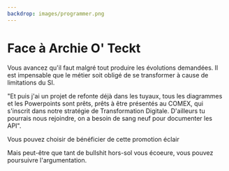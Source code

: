```yaml
---
backdrop: images/programmer.png
---
```


# Face à Archie O' Teckt

Vous avancez qu'il faut malgré tout produire les évolutions demandées. Il est impensable que le métier soit obligé de se transformer à cause de limitations du SI.

"Et puis j'ai un projet de refonte déjà dans les tuyaux, tous les diagrammes et les Powerpoints sont prêts, prêts à être présentés au COMEX, qui s'inscrit dans notre stratégie de Transformation Digitale. D'ailleurs tu pourrais nous rejoindre, on a besoin de sang neuf pour documenter les API".

Vous pouvez choisir de bénéficier de cette promotion éclair

Mais peut-être que tant de bullshit hors-sol vous écoeure, vous pouvez poursuivre l'argumentation.

<Page url="/assaut-tour-ivoire/153" instructions="" action="Bénéficier de la promotion" condition="none" />
<Page url="/assaut-tour-ivoire/154" instructions="" action="Argumenter !" condition="none" />



